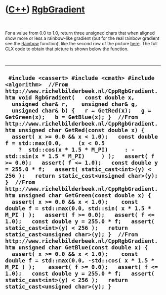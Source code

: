 
 

 

 

 

 

([C++](Cpp.md)) [RgbGradient](CppRgbGradient.md)
==================================================

 

For a value from 0.0 to 1.0, return three unsigned chars that when
aligned show more or less a rainbow-like gradient (but for the real
rainbow gradient see the [Rainbow](CppRainbow.md) function), like the
second row of the picture [here](CppRainbow.PNG). The full CLX code to
obtain that picture is shown below the function.

 

  ------------------------------------------------------------------------------------------------------------------------------------------------------------------------------------------------------------------------------------------------------------------------------------------------------------------------------------------------------------------------------------------------------------------------------------------------------------------------------------------------------------------------------------------------------------------------------------------------------------------------------------------------------------------------------------------------------------------------------------------------------------------------------------------------------------------------------------------------------------------------------------------------------------------------------------------------------------------------------------------------------------------------------------------------------------------------------------------------------------------------------------------------------------------------------------------------------------------------------------------------------------------------------------------------------------------------------------------------------------------------------------------------------------------------------
  ` #include <cassert> #include <cmath> #include <algorithm>  //From http://www.richelbilderbeek.nl/CppRgbGradient.htm void RgbGradient(   const double x,    unsigned char& r,    unsigned char& g,    unsigned char& b) {   r = GetRed(x);   g = GetGreen(x);   b = GetBlue(x); }  //From http://www.richelbilderbeek.nl/CppRgbGradient.htm unsigned char GetRed(const double x) {   assert( x >= 0.0 && x < 1.0);   const double f = std::max(0.0,     (x < 0.5     ?  std::cos(x * 1.5 * M_PI)     : -std::sin(x * 1.5 * M_PI)     ) );   assert( f >= 0.0);   assert( f <= 1.0);   const double y = 255.0 * f;   assert( static_cast<int>(y) < 256 );   return static_cast<unsigned char>(y); }  //From http://www.richelbilderbeek.nl/CppRgbGradient.htm unsigned char GetGreen(const double x) {   assert( x >= 0.0 && x < 1.0);    const double f = std::max(0.0, std::sin( x * 1.5 * M_PI ) );   assert( f >= 0.0);   assert( f <= 1.0);   const double y = 255.0 * f;   assert( static_cast<int>(y) < 256 );   return static_cast<unsigned char>(y); }  //From http://www.richelbilderbeek.nl/CppRgbGradient.htm unsigned char GetBlue(const double x) {   assert( x >= 0.0 && x < 1.0);    const double f = std::max(0.0, -std::cos( x * 1.5 * M_PI ) );    assert( f >= 0.0);   assert( f <= 1.0);   const double y = 255.0 * f;   assert( static_cast<int>(y) < 256 );   return static_cast<unsigned char>(y); }`
  ------------------------------------------------------------------------------------------------------------------------------------------------------------------------------------------------------------------------------------------------------------------------------------------------------------------------------------------------------------------------------------------------------------------------------------------------------------------------------------------------------------------------------------------------------------------------------------------------------------------------------------------------------------------------------------------------------------------------------------------------------------------------------------------------------------------------------------------------------------------------------------------------------------------------------------------------------------------------------------------------------------------------------------------------------------------------------------------------------------------------------------------------------------------------------------------------------------------------------------------------------------------------------------------------------------------------------------------------------------------------------------------------------------------------------

 

 

 

 

 

 

